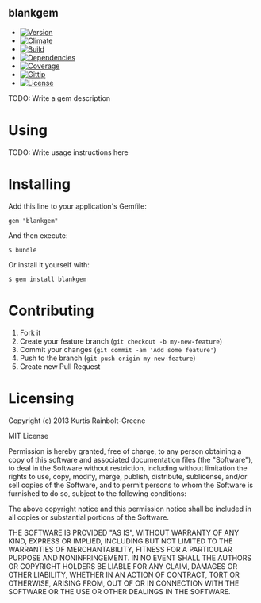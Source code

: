 blankgem
--------

  - [![Version](https://badge.fury.io/rb/blankgem.png)](https://rubygems.org/gems/blankgem)
  - [![Climate](https://codeclimate.com/github/krainboltgreene/blankgem.png)](https://codeclimate.com/github/krainboltgreene/blankgem)
  - [![Build](http://img.shields.io/travis-ci/krainboltgreene/blankgem.png)](https://travis-ci.org/krainboltgreene/blankgem)
  - [![Dependencies](https://gemnasium.com/krainboltgreene/blankgem.png)](https://gemnasium.com/krainboltgreene/blankgem)
  - [![Coverage](http://img.shields.io/coveralls/krainboltgreene/blankgem.png)](https://coveralls.io/r/krainboltgreene/blankgem)
  - [![Gittip](http://img.shields.io/gittip/krainboltgreene.png)](https://www.gittip.com/krainboltgreene/)
  - [![License](http://img.shields.io/license/MIT.png?color=green)](http://opensource.org/licenses/MIT)

TODO: Write a gem description


Using
=====

TODO: Write usage instructions here


Installing
==========

Add this line to your application's Gemfile:

    gem "blankgem"

And then execute:

    $ bundle

Or install it yourself with:

    $ gem install blankgem


Contributing
============

  1. Fork it
  2. Create your feature branch (`git checkout -b my-new-feature`)
  3. Commit your changes (`git commit -am 'Add some feature'`)
  4. Push to the branch (`git push origin my-new-feature`)
  5. Create new Pull Request


Licensing
=========

Copyright (c) 2013 Kurtis Rainbolt-Greene

MIT License

Permission is hereby granted, free of charge, to any person obtaining
a copy of this software and associated documentation files (the
"Software"), to deal in the Software without restriction, including
without limitation the rights to use, copy, modify, merge, publish,
distribute, sublicense, and/or sell copies of the Software, and to
permit persons to whom the Software is furnished to do so, subject to
the following conditions:

The above copyright notice and this permission notice shall be
included in all copies or substantial portions of the Software.

THE SOFTWARE IS PROVIDED "AS IS", WITHOUT WARRANTY OF ANY KIND,
EXPRESS OR IMPLIED, INCLUDING BUT NOT LIMITED TO THE WARRANTIES OF
MERCHANTABILITY, FITNESS FOR A PARTICULAR PURPOSE AND
NONINFRINGEMENT. IN NO EVENT SHALL THE AUTHORS OR COPYRIGHT HOLDERS BE
LIABLE FOR ANY CLAIM, DAMAGES OR OTHER LIABILITY, WHETHER IN AN ACTION
OF CONTRACT, TORT OR OTHERWISE, ARISING FROM, OUT OF OR IN CONNECTION
WITH THE SOFTWARE OR THE USE OR OTHER DEALINGS IN THE SOFTWARE.
